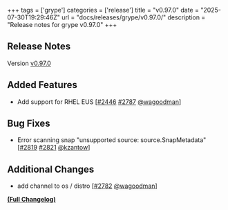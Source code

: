 +++
tags = ['grype']
categories = ['release']
title = "v0.97.0"
date = "2025-07-30T19:29:46Z"
url = "docs/releases/grype/v0.97.0/"
description = "Release notes for grype v0.97.0"
+++

## Release Notes

Version [v0.97.0](https://github.com/anchore/grype/releases/tag/v0.97.0)

## Added Features

- Add support for RHEL EUS [[#2446](https://github.com/anchore/grype/issues/2446) [#2787](https://github.com/anchore/grype/pull/2787) [@wagoodman](https://github.com/wagoodman)]

## Bug Fixes

- Error scanning snap "unsupported source: source.SnapMetadata" [[#2819](https://github.com/anchore/grype/issues/2819) [#2821](https://github.com/anchore/grype/pull/2821) [@kzantow](https://github.com/kzantow)]

## Additional Changes

- add channel to os / distro [[#2782](https://github.com/anchore/grype/pull/2782) [@wagoodman](https://github.com/wagoodman)]

**[(Full Changelog)](https://github.com/anchore/grype/compare/v0.96.1...v0.97.0)**
